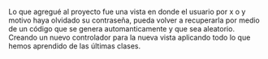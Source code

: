 Lo que agregué al proyecto fue una vista en donde el usuario por x o y motivo haya olvidado su contraseña, pueda volver a recuperarla por medio de un código que se genera automanticamente y que sea aleatorio. Creando un nuevo controlador para la nueva vista aplicando todo lo que hemos aprendido de las últimas clases.
